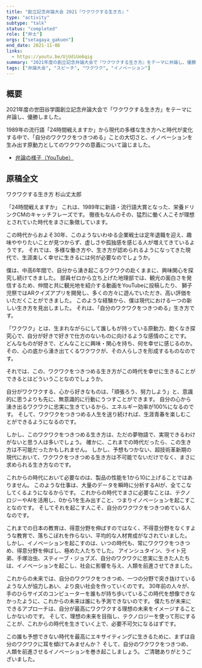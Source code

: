 ```yaml
---
title: "創立記念弁論大会 2021『ワクワクする生き方』"
type: "activity"
subtype: "talk"
status: "completed"
role: ["弁士"]
orgs: ["setagaya_gakuen"]
end_date: 2021-11-06
links:
  - https://youtu.be/UjUdiUo6qig
summary: "2021年度の創立記念弁論大会で『ワクワクする生き方』をテーマに弁論し、優勝。YouTubeで弁論の様子も公開。"
tags: ["弁論大会", "スピーチ", "ワクワク", "イノベーション"]
---
```

## 概要

2021年度の世田谷学園創立記念弁論大会で「ワクワクする生き方」をテーマに弁論し、優勝しました。

1989年の流行語「24時間戦えますか」から現代の多様な生き方へと時代が変化する中で、「自分のワクワクをつきつめる」ことの大切さと、イノベーションを生み出す原動力としてのワクワクの意義について論じました。

- [弁論の様子（YouTube）](https://youtu.be/UjUdiUo6qig)

## 原稿全文

ワクワクする生き方
杉山丈太郎

「24時間戦えますか」
これは、1989年に新語・流行語大賞となった、栄養ドリンクCMのキャッチフレーズです。
徹夜もなんのその、猛烈に働く人こそが理想とされていた時代をまさに象徴しています。

この時代からおよそ30年、このようないわゆる企業戦士は定年退職を迎え、趣味ややりたいことが見つからず、虚しさや孤独感を感じる人が増えてきているようです。
それでは、多様な働き方や、生き方が認められるようになってきた現代で、生涯楽しく幸せに生きるには何が必要なのでしょうか。

僕は、中高6年間で、自分から湧き起こるワクワクの赴くままに、興味関心を探究し続けてきました。
部員ゼロから立ち上げた地理部では、観光の面白さを発信するため、仲間と共に観光地を紹介する動画をYouTubeに投稿したり、
獅子児祭ではARクイズアプリを開発し、多くの方々に遊んでいただき、高い評価をいただくことができました。
このような経験から、僕は現代における一つの新しい生き方を見出しました。
それは、「自分のワクワクをつきつめる」生き方です。

「ワクワク」とは、生まれながらにして誰しもが持っている原動力、飽くなき探究心で、自分が好きで好きで仕方のないものに向けるような感情のことです。
どんなものが好きで、どんなことに興味・関心を持ち、何を幸せに感じるのか。その、心の底から湧き出てくるワクワクが、その人らしさを形成するものなのです。

それでは、この、ワクワクをつきつめる生き方がこの時代を幸せに生きることができるとはどういうことなのでしょうか。

自分がワクワクする、心から好きなものは、「頑張ろう、努力しよう」と、意識的に思うよりも先に、無意識的に行動にうつすことができます。
自分の心から湧き出るワクワクに忠実に生きているから、エネルギー効率が100%になるのです。
そして、ワクワクをつきつめる人生を送り続ければ、生涯青春を楽しむことができるようになるのです。

しかし、このワクワクをつきつめる生き方は、ただの夢物語で、実現できるわけがないと思う人は多いでしょう。
確かに、これまでの時代だったら、この生き方は不可能だったかもしれません。
しかし、予想もつかない、超技術革新期の現代において、ワクワクをつきつめる生き方は不可能でないだけでなく、まさに求められる生き方なのです。



これからの時代において必要なのは、製品の性能を1から10に上げることではありません。
このような仕事は、大量のデータを瞬時に分析するAIが、全てこなしてくるようになるからです。
これからの時代でまさに必要なことは、テクノロジーやAIを活用し、0から1を生み出すこと、つまりイノベーションを起こすことなのです。
そしてそれを起こす人こそ、自分のワクワクをつきつめている人なのです。

これまでの日本の教育は、得意分野を伸ばすのではなく、不得意分野をなくすような教育で、落ちこぼれを作らない、平均的な人材育成がなされていました。
しかし、イノベーションを起こすのは、いつの時代も、常にワクワクをつきつめ、得意分野を伸ばし、極めた人たちでした。
アインシュタイン、ライト兄弟、手塚治虫、スティーブ・ジョブズ、自分のワクワクに忠実に生きた人たちは、イノベーションを起こし、社会に影響を与え、人類を前進させてきました。

これからの未来では、自分のワクワクをつきつめ、一つの分野で突き抜けているような人が協力しあい、より良い社会を作っていくのです。
30年前の人々が、手のひらサイズのコンピューターを誰もが持ち歩いているこの時代を想像できなかったように、これからの未来は誰にも予測できないのです。
僕たちが未来にできるアプローチは、自分が最高にワクワクする理想の未来をイメージすることしかないのです。
そして、理想の未来を目指し、テクノロジーを使って形にすることが、これからの時代を生きていく上で、必要不可欠になるはずです。

この誰も予想できない時代を最高にエキサイティングに生きるために、まずは自分のワクワクに耳を傾けてみませんか？
そして、自分のワクワクをつきつめ、人類を前進させるイノベーションを巻き起こしましょう。
ご清聴ありがとうございました。